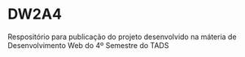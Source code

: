 # DW2A4

Respositório para publicação do projeto desenvolvido na máteria de Desenvolvimento Web do 4º Semestre do TADS